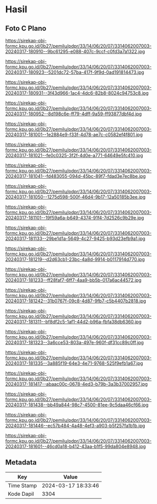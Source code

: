 # Hasil

## Foto C Plano

https://sirekap-obj-formc.kpu.go.id/0b27/pemilu/pdpr/33/14/06/20/07/3314062007003-20240317-180910--9bc61295-e088-407c-9ccf-c0fd3a7a1322.jpg

https://sirekap-obj-formc.kpu.go.id/0b27/pemilu/pdpr/33/14/06/20/07/3314062007003-20240317-180923--5201dc72-57ba-417f-9f9d-0ad191814473.jpg

https://sirekap-obj-formc.kpu.go.id/0b27/pemilu/pdpr/33/14/06/20/07/3314062007003-20240317-180931--3f43d966-1ac4-4dc6-82b8-8024c94753c8.jpg

https://sirekap-obj-formc.kpu.go.id/0b27/pemilu/pdpr/33/14/06/20/07/3314062007003-20240317-180952--8d198c6e-ff79-4dff-9a59-ff93877dbf4d.jpg

https://sirekap-obj-formc.kpu.go.id/0b27/pemilu/pdpr/33/14/06/20/07/3314062007003-20240317-181001--1e2884e9-f33f-4d78-ae7c-c0582ef4f801.jpg

https://sirekap-obj-formc.kpu.go.id/0b27/pemilu/pdpr/33/14/06/20/07/3314062007003-20240317-181021--fe0c0325-3f2f-4d0e-a771-64649e5fc410.jpg

https://sirekap-obj-formc.kpu.go.id/0b27/pemilu/pdpr/33/14/06/20/07/3314062007003-20240317-181041--fd483055-094d-45bc-89f7-fdad3e7ec8be.jpg

https://sirekap-obj-formc.kpu.go.id/0b27/pemilu/pdpr/33/14/06/20/07/3314062007003-20240317-181050--1275d598-500f-46d4-9b17-12a50185b3ee.jpg

https://sirekap-obj-formc.kpu.go.id/0b27/pemilu/pdpr/33/14/06/20/07/3314062007003-20240317-181101--19f59a6a-b649-4374-91f4-7d2526c9b29e.jpg

https://sirekap-obj-formc.kpu.go.id/0b27/pemilu/pdpr/33/14/06/20/07/3314062007003-20240317-181133--29be1d1a-5649-4c27-9425-b93d23efb9a1.jpg

https://sirekap-obj-formc.kpu.go.id/0b27/pemilu/pdpr/33/14/06/20/07/3314062007003-20240317-181219--d2d63cb1-23bc-4a8d-9914-b0117914d770.jpg

https://sirekap-obj-formc.kpu.go.id/0b27/pemilu/pdpr/33/14/06/20/07/3314062007003-20240317-181233--ff28faf7-6ff7-4aa9-bb5b-017a6ac44572.jpg

https://sirekap-obj-formc.kpu.go.id/0b27/pemilu/pdpr/33/14/06/20/07/3314062007003-20240317-181242--31b0767f-09c8-4d87-9fb7-c5b4407b2818.jpg

https://sirekap-obj-formc.kpu.go.id/0b27/pemilu/pdpr/33/14/06/20/07/3314062007003-20240317-181311--bf8df2c5-1af1-44d2-b96a-fbfa38db6360.jpg

https://sirekap-obj-formc.kpu.go.id/0b27/pemilu/pdpr/33/14/06/20/07/3314062007003-20240317-181323--3a6cce53-803a-497e-960f-df31cc89c0ff.jpg

https://sirekap-obj-formc.kpu.go.id/0b27/pemilu/pdpr/33/14/06/20/07/3314062007003-20240317-181335--3a885f19-64e3-4e71-9768-525f9efb1a67.jpg

https://sirekap-obj-formc.kpu.go.id/0b27/pemilu/pdpr/33/14/06/20/07/3314062007003-20240317-181417--abaac00c-0678-4ed3-b79b-3a3b37002957.jpg

https://sirekap-obj-formc.kpu.go.id/0b27/pemilu/pdpr/33/14/06/20/07/3314062007003-20240317-181438--bb49a844-98c7-4500-81ee-9c5daa46cf66.jpg

https://sirekap-obj-formc.kpu.go.id/0b27/pemilu/pdpr/33/14/06/20/07/3314062007003-20240317-181446--ec57b484-4a48-4ef3-a903-b5f257fa1b1b.jpg

https://sirekap-obj-formc.kpu.go.id/0b27/pemilu/pdpr/33/14/06/20/07/3314062007003-20240317-181601--46cd0a18-b412-43aa-b1f5-99da804e8948.jpg


## Metadata

| Key        | Value               |
| ---------- | ------------------- |
| Time Stamp | 2024-03-17 18:33:46 |
| Kode Dapil | 3304                |




